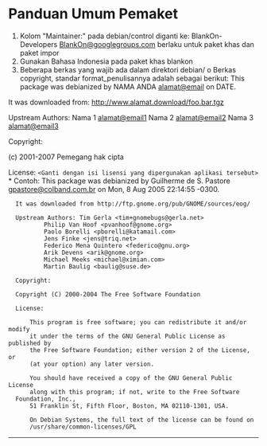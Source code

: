 # Panduan Umum Pemaket
   1. Kolom "Maintainer:" pada debian/control diganti ke: BlankOn-Developers
      <BlankOn@googlegroups.com> berlaku untuk paket khas dan paket impor
   2. Gunakan Bahasa Indonesia pada paket khas blankon
   3. Beberapa berkas yang wajib ada dalam direktori debian/
          o Berkas copyright, standar ​format_penulisannya adalah sebagai
            berikut:
This package was debianized by NAMA ANDA <alamat@email> on
DATE.

It was downloaded from: http://www.alamat.download/foo.bar.tgz

Upstream Authors:
	Nama 1 <alamat@email1>
	Nama 2 <alamat@email2>
	Nama 3 <alamat@email3>

Copyright:

(c) 2001-2007 Pemegang hak cipta

License:
`<Ganti dengan isi lisensi yang dipergunakan aplikasi tersebut>`
    * Contoh:
      This package was debianized by Guilherme de S. Pastore
      <gpastore@colband.com.br> on
      Mon, 8 Aug 2005 22:14:55 -0300.

      It was downloaded from http://ftp.gnome.org/pub/GNOME/sources/eog/

      Upstream Authors: Tim Gerla <tim+gnomebugs@gerla.net>
      		  Philip Van Hoof <pvanhoof@gnome.org>
      		  Paolo Borelli <pborelli@katamail.com>
      		  Jens Finke <jens@triq.net>
      		  Federico Mena Quintero <federico@gnu.org>
      		  Arik Devens <arik@gnome.org>
      		  Michael Meeks <michael@ximian.com>
      		  Martin Baulig <baulig@suse.de>

      Copyright:

      Copyright (C) 2000-2004 The Free Software Foundation

      License:

          This program is free software; you can redistribute it and/or modify
          it under the terms of the GNU General Public License as published by
          the Free Software Foundation; either version 2 of the License, or
          (at your option) any later version.

          You should have received a copy of the GNU General Public License
          along with this program; if not, write to the Free Software
      Foundation, Inc.,
          51 Franklin St, Fifth Floor, Boston, MA 02110-1301, USA.

          On Debian Systems, the full text of the license can be found on
          /usr/share/common-licenses/GPL




---
